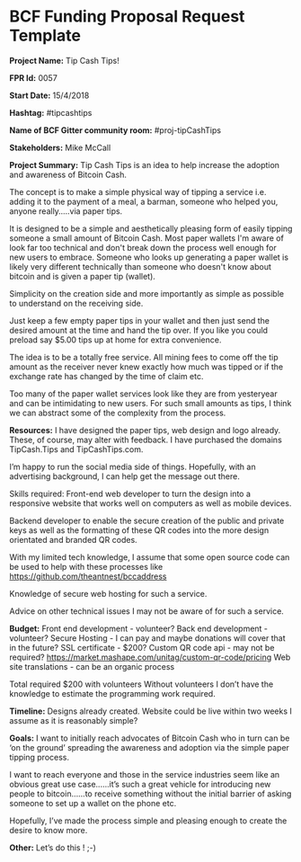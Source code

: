 
# BCF Funding Proposal Request Template

**Project Name:**
Tip Cash Tips!

**FPR Id:**
0057

**Start Date:**
15/4/2018

**Hashtag:**
#tipcashtips

**Name of BCF Gitter community room:**
#proj-tipCashTips

**Stakeholders:**
Mike McCall

**Project Summary:**
Tip Cash Tips is an idea to help increase the adoption and awareness of Bitcoin Cash. 

The concept is to make a simple physical way of tipping a service i.e. adding it to the payment of a meal, a barman, someone who helped you, anyone really…..via paper tips.

It is designed to be a simple and aesthetically pleasing form of easily tipping someone a small amount of Bitcoin Cash. Most paper wallets I&#39;m aware of look far too technical and don&#39;t break down the process well enough for new users to embrace. Someone who looks up generating a paper wallet is likely very different technically than someone who doesn&#39;t know about bitcoin and is given a paper tip (wallet).

Simplicity on the creation side and more importantly as simple as possible to understand on the receiving side.

Just keep a few empty paper tips in your wallet and then just send the desired amount at the time and hand the tip over. If you like you could preload say $5.00 tips up at home for extra convenience.

The idea is to be a totally free service. All mining fees to come off the tip amount as the receiver never knew exactly how much was tipped or if the exchange rate has changed by the time of claim etc.

Too many of the paper wallet services look like they are from yesteryear and can be intimidating to new users. For such small amounts as tips, I think we can abstract some of the complexity from the process.

**Resources:**
I have designed the paper tips, web design and logo already. These, of course, may alter with feedback.
I have purchased the domains TipCash.Tips and TipCashTips.com. 

I’m happy to run the social media side of things. Hopefully, with an advertising background, I can help get the message out there.

Skills required:
Front-end web developer to turn the design into a responsive website that works well on computers as well as mobile devices.

Backend developer to enable the secure creation of the public and private keys as well as the formatting of these QR codes into the more design orientated and branded QR codes.

With my limited tech knowledge, I assume that some open source code can be used to help with these processes like https://github.com/theantnest/bccaddress

Knowledge of secure web hosting for such a service.

Advice on other technical issues I may not be aware of for such a service.

**Budget:**
Front end development - volunteer?
Back end development - volunteer?
Secure Hosting - I can pay and maybe donations will cover that in the future?
SSL certificate - $200?
Custom QR code api - may not be required?  https://market.mashape.com/unitag/custom-qr-code/pricing
Web site translations - can be an organic process

Total required $200 with volunteers
Without volunteers I don’t have the knowledge to estimate the programming work required.

**Timeline:**
Designs already created.
Website could be live within two weeks I assume as it is reasonably simple?

**Goals:**
I want to initially reach advocates of Bitcoin Cash who in turn can be ‘on the ground’ spreading the awareness and adoption via the simple paper tipping process. 

I want to reach everyone and those in the service industries seem like an obvious great use case......it’s such a great vehicle for introducing new people to bitcoin……to receive something without the initial barrier of asking someone to set up a wallet on the phone etc. 

Hopefully, I’ve made the process simple and pleasing enough to create the desire to know more.

**Other:**
Let’s do this !  ;-)
